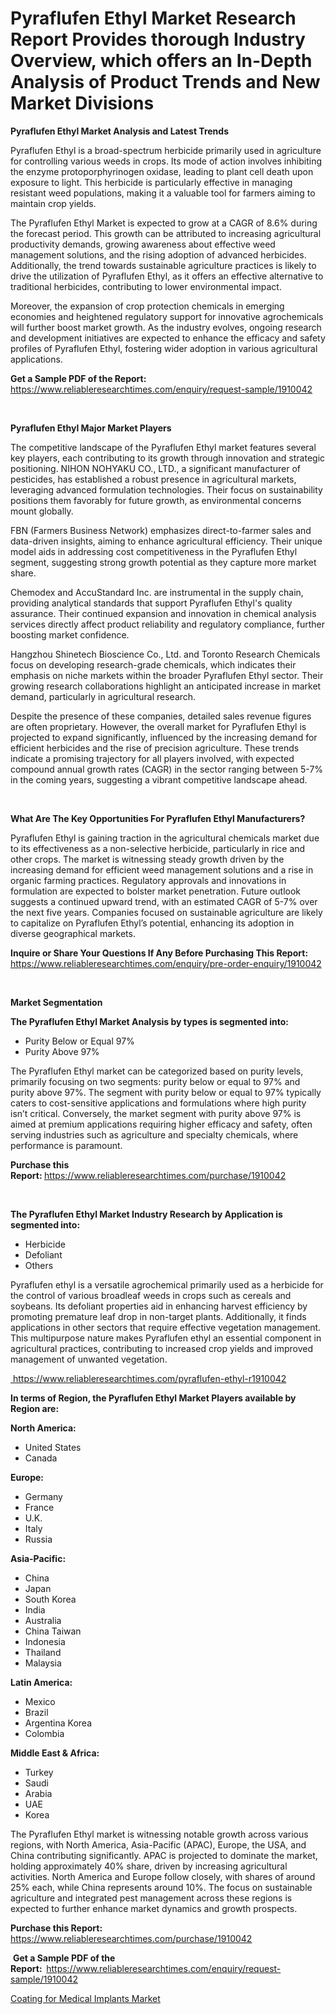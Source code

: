 <p><h1>Pyraflufen Ethyl Market Research Report Provides thorough Industry Overview, which offers an In-Depth Analysis of Product Trends and New Market Divisions</h1></p><p><strong>Pyraflufen Ethyl Market Analysis and Latest Trends</strong></p>
<p><p>Pyraflufen Ethyl is a broad-spectrum herbicide primarily used in agriculture for controlling various weeds in crops. Its mode of action involves inhibiting the enzyme protoporphyrinogen oxidase, leading to plant cell death upon exposure to light. This herbicide is particularly effective in managing resistant weed populations, making it a valuable tool for farmers aiming to maintain crop yields.</p><p>The Pyraflufen Ethyl Market is expected to grow at a CAGR of 8.6% during the forecast period. This growth can be attributed to increasing agricultural productivity demands, growing awareness about effective weed management solutions, and the rising adoption of advanced herbicides. Additionally, the trend towards sustainable agriculture practices is likely to drive the utilization of Pyraflufen Ethyl, as it offers an effective alternative to traditional herbicides, contributing to lower environmental impact.</p><p>Moreover, the expansion of crop protection chemicals in emerging economies and heightened regulatory support for innovative agrochemicals will further boost market growth. As the industry evolves, ongoing research and development initiatives are expected to enhance the efficacy and safety profiles of Pyraflufen Ethyl, fostering wider adoption in various agricultural applications.</p></p>
<p><strong>Get a Sample PDF of the Report:&nbsp;</strong> <a href="https://www.reliableresearchtimes.com/enquiry/request-sample/1910042?utm_campaign=3284&utm_medium=2&utm_source=Github&utm_content=ia&utm_term=01042025&utm_id=pyraflufen-ethyl">https://www.reliableresearchtimes.com/enquiry/request-sample/1910042</a></p>
<p>&nbsp;</p>
<p><strong>Pyraflufen Ethyl Major Market Players</strong></p>
<p><p>The competitive landscape of the Pyraflufen Ethyl market features several key players, each contributing to its growth through innovation and strategic positioning. NIHON NOHYAKU CO., LTD., a significant manufacturer of pesticides, has established a robust presence in agricultural markets, leveraging advanced formulation technologies. Their focus on sustainability positions them favorably for future growth, as environmental concerns mount globally.</p><p>FBN (Farmers Business Network) emphasizes direct-to-farmer sales and data-driven insights, aiming to enhance agricultural efficiency. Their unique model aids in addressing cost competitiveness in the Pyraflufen Ethyl segment, suggesting strong growth potential as they capture more market share.</p><p>Chemodex and AccuStandard Inc. are instrumental in the supply chain, providing analytical standards that support Pyraflufen Ethyl's quality assurance. Their continued expansion and innovation in chemical analysis services directly affect product reliability and regulatory compliance, further boosting market confidence.</p><p>Hangzhou Shinetech Bioscience Co., Ltd. and Toronto Research Chemicals focus on developing research-grade chemicals, which indicates their emphasis on niche markets within the broader Pyraflufen Ethyl sector. Their growing research collaborations highlight an anticipated increase in market demand, particularly in agricultural research.</p><p>Despite the presence of these companies, detailed sales revenue figures are often proprietary. However, the overall market for Pyraflufen Ethyl is projected to expand significantly, influenced by the increasing demand for efficient herbicides and the rise of precision agriculture. These trends indicate a promising trajectory for all players involved, with expected compound annual growth rates (CAGR) in the sector ranging between 5-7% in the coming years, suggesting a vibrant competitive landscape ahead.</p></p>
<p>&nbsp;</p>
<p><strong>What Are The Key Opportunities For Pyraflufen Ethyl Manufacturers?</strong></p>
<p><p>Pyraflufen Ethyl is gaining traction in the agricultural chemicals market due to its effectiveness as a non-selective herbicide, particularly in rice and other crops. The market is witnessing steady growth driven by the increasing demand for efficient weed management solutions and a rise in organic farming practices. Regulatory approvals and innovations in formulation are expected to bolster market penetration. Future outlook suggests a continued upward trend, with an estimated CAGR of 5-7% over the next five years. Companies focused on sustainable agriculture are likely to capitalize on Pyraflufen Ethyl’s potential, enhancing its adoption in diverse geographical markets.</p></p>
<p><strong>Inquire or Share Your Questions If Any Before Purchasing This Report:</strong> <a href="https://www.reliableresearchtimes.com/enquiry/pre-order-enquiry/1910042?utm_campaign=3284&utm_medium=2&utm_source=Github&utm_content=ia&utm_term=01042025&utm_id=pyraflufen-ethyl">https://www.reliableresearchtimes.com/enquiry/pre-order-enquiry/1910042</a></p>
<p>&nbsp;</p>
<p><strong>Market Segmentation</strong></p>
<p><strong>The Pyraflufen Ethyl Market Analysis by types is segmented into:</strong></p>
<p><ul><li>Purity Below or Equal 97%</li><li>Purity Above 97%</li></ul></p>
<p><p>The Pyraflufen Ethyl market can be categorized based on purity levels, primarily focusing on two segments: purity below or equal to 97% and purity above 97%. The segment with purity below or equal to 97% typically caters to cost-sensitive applications and formulations where high purity isn’t critical. Conversely, the market segment with purity above 97% is aimed at premium applications requiring higher efficacy and safety, often serving industries such as agriculture and specialty chemicals, where performance is paramount.</p></p>
<p><strong>Purchase this Report:&nbsp;</strong><a href="https://www.reliableresearchtimes.com/purchase/1910042?utm_campaign=3284&utm_medium=2&utm_source=Github&utm_content=ia&utm_term=01042025&utm_id=pyraflufen-ethyl">https://www.reliableresearchtimes.com/purchase/1910042</a></p>
<p>&nbsp;</p>
<p><strong>The Pyraflufen Ethyl Market Industry Research by Application is segmented into:</strong></p>
<p><ul><li>Herbicide</li><li>Defoliant</li><li>Others</li></ul></p>
<p><p>Pyraflufen ethyl is a versatile agrochemical primarily used as a herbicide for the control of various broadleaf weeds in crops such as cereals and soybeans. Its defoliant properties aid in enhancing harvest efficiency by promoting premature leaf drop in non-target plants. Additionally, it finds applications in other sectors that require effective vegetation management. This multipurpose nature makes Pyraflufen ethyl an essential component in agricultural practices, contributing to increased crop yields and improved management of unwanted vegetation.</p></p>
<p><a href="https://www.reliableresearchtimes.com/pyraflufen-ethyl-r1910042?utm_campaign=3284&utm_medium=2&utm_source=Github&utm_content=ia&utm_term=01042025&utm_id=pyraflufen-ethyl">&nbsp;https://www.reliableresearchtimes.com/pyraflufen-ethyl-r1910042</a></p>
<p><strong>In terms of Region, the Pyraflufen Ethyl Market Players available by Region are:</strong></p>
<p>
    <p> <strong> North America: </strong>
        <ul>
            <li>United States</li>
            <li>Canada</li>
        </ul>
        </p> 
    <p> <strong> Europe: </strong>
        <ul>
            <li>Germany</li>
            <li>France</li>
            <li>U.K.</li>
            <li>Italy</li>
            <li>Russia</li>
        </ul>
        </p> 
    <p> <strong> Asia-Pacific: </strong>
        <ul>
            <li>China</li>
            <li>Japan</li>
            <li>South Korea</li>
            <li>India</li>
            <li>Australia</li>
            <li>China Taiwan</li>
            <li>Indonesia</li>
            <li>Thailand</li>
            <li>Malaysia</li>
        </ul>
        </p> 
    <p> <strong> Latin America: </strong>
        <ul>
            <li>Mexico</li>
            <li>Brazil</li>
            <li>Argentina Korea</li>
            <li>Colombia</li>
        </ul>
        </p> 
    <p> <strong> Middle East & Africa: </strong>
        <ul>
            <li>Turkey</li>
            <li>Saudi</li>
            <li>Arabia</li>
            <li>UAE</li>
            <li>Korea</li>
        </ul>
    </p>
    </p>
<p><p>The Pyraflufen Ethyl market is witnessing notable growth across various regions, with North America, Asia-Pacific (APAC), Europe, the USA, and China contributing significantly. APAC is projected to dominate the market, holding approximately 40% share, driven by increasing agricultural activities. North America and Europe follow closely, with shares of around 25% each, while China represents around 10%. The focus on sustainable agriculture and integrated pest management across these regions is expected to further enhance market dynamics and growth prospects.</p></p>
<p><strong>Purchase this Report: </strong><a href="https://www.reliableresearchtimes.com/purchase/1910042?utm_campaign=3284&utm_medium=2&utm_source=Github&utm_content=ia&utm_term=01042025&utm_id=pyraflufen-ethyl">https://www.reliableresearchtimes.com/purchase/1910042</a></p>
<p>&nbsp;<strong>Get a Sample PDF of the Report:&nbsp;&nbsp;</strong><a href="https://www.reliableresearchtimes.com/enquiry/request-sample/1910042?utm_campaign=3284&utm_medium=2&utm_source=Github&utm_content=ia&utm_term=01042025&utm_id=pyraflufen-ethyl">https://www.reliableresearchtimes.com/enquiry/request-sample/1910042</a></p>
<p><strong></strong></p>
<p><p><a href="https://github.com/spoorsusama/Market-Research-Report-List-1/blob/main/coating-for-medical-implants-market.md?utm_campaign=3284&utm_medium=2&utm_source=Github&utm_content=ia&utm_term=01042025&utm_id=pyraflufen-ethyl">Coating for Medical Implants Market</a></p></p>